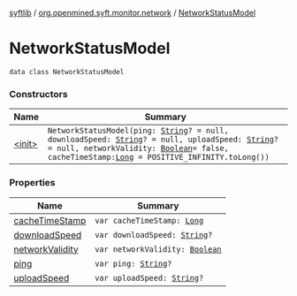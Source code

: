[syftlib](../../index.md) / [org.openmined.syft.monitor.network](../index.md) / [NetworkStatusModel](./index.md)

# NetworkStatusModel

`data class NetworkStatusModel`

### Constructors

| Name | Summary |
|---|---|
| [&lt;init&gt;](-init-.md) | `NetworkStatusModel(ping: `[`String`](https://kotlinlang.org/api/latest/jvm/stdlib/kotlin/-string/index.html)`? = null, downloadSpeed: `[`String`](https://kotlinlang.org/api/latest/jvm/stdlib/kotlin/-string/index.html)`? = null, uploadSpeed: `[`String`](https://kotlinlang.org/api/latest/jvm/stdlib/kotlin/-string/index.html)`? = null, networkValidity: `[`Boolean`](https://kotlinlang.org/api/latest/jvm/stdlib/kotlin/-boolean/index.html)` = false, cacheTimeStamp: `[`Long`](https://kotlinlang.org/api/latest/jvm/stdlib/kotlin/-long/index.html)` = POSITIVE_INFINITY.toLong())` |

### Properties

| Name | Summary |
|---|---|
| [cacheTimeStamp](cache-time-stamp.md) | `var cacheTimeStamp: `[`Long`](https://kotlinlang.org/api/latest/jvm/stdlib/kotlin/-long/index.html) |
| [downloadSpeed](download-speed.md) | `var downloadSpeed: `[`String`](https://kotlinlang.org/api/latest/jvm/stdlib/kotlin/-string/index.html)`?` |
| [networkValidity](network-validity.md) | `var networkValidity: `[`Boolean`](https://kotlinlang.org/api/latest/jvm/stdlib/kotlin/-boolean/index.html) |
| [ping](ping.md) | `var ping: `[`String`](https://kotlinlang.org/api/latest/jvm/stdlib/kotlin/-string/index.html)`?` |
| [uploadSpeed](upload-speed.md) | `var uploadSpeed: `[`String`](https://kotlinlang.org/api/latest/jvm/stdlib/kotlin/-string/index.html)`?` |
